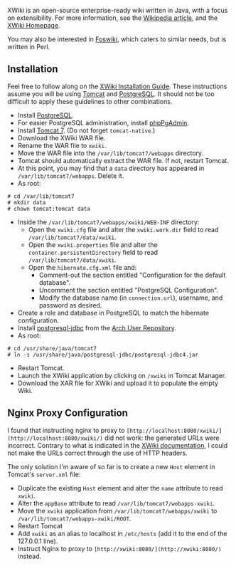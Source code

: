 XWiki is an open-source enterprise-ready wiki written in Java, with a focus on extensibility. For more information, see the [Wikipedia article](https://en.wikipedia.org/wiki/XWiki "wikipedia:XWiki"), and the [XWiki Homepage](http://www.xwiki.org).

You may also be interested in [Foswiki](/index.php/Foswiki "Foswiki"), which caters to similar needs, but is written in Perl.

## Installation

Feel free to follow along on the [XWiki Installation Guide](http://platform.xwiki.org/xwiki/bin/view/AdminGuide/Installation). These instructions assume you will be using [Tomcat](/index.php/Tomcat "Tomcat") and [PostgreSQL](/index.php/PostgreSQL "PostgreSQL"). It should not be too difficult to apply these guidelines to other combinations.

*   Install [PostgreSQL](/index.php/PostgreSQL "PostgreSQL").
*   For easier PostgreSQL administration, install [phpPgAdmin](/index.php/PhpPgAdmin "PhpPgAdmin").
*   Install [Tomcat 7](/index.php/Tomcat "Tomcat"). (Do not forget `tomcat-native`.)
*   Download the XWiki WAR file.
*   Rename the WAR file to `xwiki`.
*   Move the WAR file into the `/var/lib/tomcat7/webapps` directory.
*   Tomcat should automatically extract the WAR file. If not, restart Tomcat.
*   At this point, you may find that a `data` directory has appeared in `/var/lib/tomcat7/webapps`. Delete it.
*   As root:

```
# cd /var/lib/tomcat7
# mkdir data
# chown tomcat:tomcat data

```

*   Inside the `/var/lib/tomcat7/webapps/xwiki/WEB-INF` directory:
    *   Open the `xwiki.cfg` file and alter the `xwiki.work.dir` field to read `/var/lib/tomcat7/data/xwiki`.
    *   Open the `xwiki.properties` file and alter the `container.persistentDirectory` field to read `/var/lib/tomcat7/data/xwiki`.
    *   Open the `hibernate.cfg.xml` file and:
        *   Comment-out the section entitled "Configuration for the default database".
        *   Uncomment the section entitled "PostgreSQL Configuration".
        *   Modify the database name (in `connection.url`), username, and password as desired.
*   Create a role and database in PostgreSQL to match the hibernate configuration.
*   Install [postgresql-jdbc](https://aur.archlinux.org/packages/postgresql-jdbc/) from the [Arch User Repository](/index.php/Arch_User_Repository "Arch User Repository").
*   As root:

```
# cd /usr/share/java/tomcat7
# ln -s /usr/share/java/postgresql-jdbc/postgresql-jdbc4.jar

```

*   Restart Tomcat.
*   Launch the XWiki application by clicking on `/xwiki` in Tomcat Manager.
*   Download the XAR file for XWiki and upload it to populate the empty Wiki.

## Nginx Proxy Configuration

I found that instructing nginx to proxy to `[http://localhost:8080/xwiki/](http://localhost:8080/xwiki/)` did not work: the generated URLs were incorrect. Contrary to what is indicated in the [XWiki documentation](http://platform.xwiki.org/xwiki/bin/view/AdminGuide/Configuration#HReverseproxysetup), I could not make the URLs correct through the use of HTTP headers.

The only solution I'm aware of so far is to create a new `Host` element in Tomcat's `server.xml` file:

*   Duplicate the existing `Host` element and alter the `name` attribute to read `xwiki`.
*   Alter the `appBase` attribute to read `/var/lib/tomcat7/webapps-xwiki`.
*   Move the `xwiki` application from `/var/lib/tomcat7/webapps/xwiki` to `/var/lib/tomcat7/webapps-xwiki/ROOT`.
*   Restart Tomcat
*   Add `xwiki` as an alias to localhost in `/etc/hosts` (add it to the end of the 127.0.0.1 line).
*   Instruct Nginx to proxy to `[http://xwiki:8080/](http://xwiki:8080/)` instead.